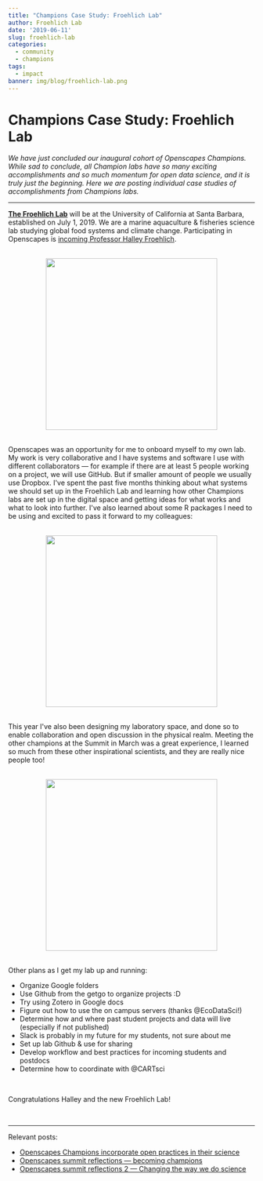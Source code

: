 ```yaml
---
title: "Champions Case Study: Froehlich Lab"
author: Froehlich Lab
date: '2019-06-11'
slug: froehlich-lab
categories:
  - community
  - champions
tags:
  - impact
banner: img/blog/froehlich-lab.png
---
```


# Champions Case Study: Froehlich Lab 

*We have just concluded our inaugural cohort of Openscapes Champions. While sad to conclude, all Champion labs have so many exciting accomplishments and so much momentum for open data science, and it is truly just the beginning. Here we are posting individual case studies of accomplishments from Champions labs.*

---

[**The Froehlich Lab**](https://halleyfroehlich.wordpress.com/) will be at the University of California at Santa Barbara, established on July 1, 2019. We are a marine aquaculture & fisheries science lab studying global food systems and climate change. Participating in Openscapes is [incoming Professor Halley Froehlich](https://halleyfroehlich.wordpress.com/).

<br> 

<center>
  <a><img src="/img/blog/froehlich-lab.png" width="350px"></a>
</center>

<br>

Openscapes was an opportunity for me to onboard myself to my own lab. My work is very collaborative and I have systems and software I use with different collaborators — for example if there are at least 5 people working on a project, we will use GitHub. But if smaller amount of people we usually use Dropbox. I've spent the past five months thinking about what systems we should set up in the Froehlich Lab and learning how other Champions labs are set up in the digital space and getting ideas for what works and what to look into further. I've also learned about some R packages I need to be using and excited to pass it forward to my colleagues:


<br> 

<center>
 <a href="https://twitter.com/DocFroehlich/status/1085990833571020800">
    <img src="/img/blog/halley-rnoaa-tweet.png" width="350px">
  </a>
</center>

<br>

This year I've also been designing my laboratory space, and done so to enable collaboration and open discussion in the physical realm. Meeting the other champions at the Summit in March was a great experience, I learned so much from these other inspirational scientists, and they are really nice people too!

<br> 

<center>
  <a href="https://twitter.com/DocFroehlich/status/1112053451175817222">
  <img src="/img/blog/halley-summit-tweet.png" width="350px">
  </a>
</center>

<br>


Other plans as I get my lab up and running: 

- Organize Google folders
- Use Github from the getgo to organize projects :D
- Try using Zotero in Google docs
- Figure out how to use the on campus servers (thanks @EcoDataSci!)
- Determine how and where past student projects and data will live (especially if not published)
- Slack is probably in my future for my students, not sure about me
- Set up lab Github & use for sharing
- Develop workflow and best practices for incoming students and postdocs
- Determine how to coordinate with  @CARTsci



<br>

Congratulations Halley and the new Froehlich Lab! 

<br>

---

Relevant posts: 

- [Openscapes Champions incorporate open practices in their science](https://www.openscapes.org/blog/2019/03/27/champions-incorporate-open-science/)
- [Openscapes summit reflections — becoming champions](https://www.openscapes.org/blog/2019/04/08/summit-reflections1/)
- [Openscapes summit reflections 2 — Changing the way we do science](https://www.openscapes.org/blog/2019/04/25/summit-reflections2/)

<br>

